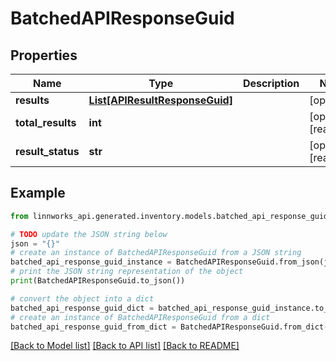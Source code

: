 # BatchedAPIResponseGuid


## Properties

Name | Type | Description | Notes
------------ | ------------- | ------------- | -------------
**results** | [**List[APIResultResponseGuid]**](APIResultResponseGuid.md) |  | [optional] 
**total_results** | **int** |  | [optional] [readonly] 
**result_status** | **str** |  | [optional] [readonly] 

## Example

```python
from linnworks_api.generated.inventory.models.batched_api_response_guid import BatchedAPIResponseGuid

# TODO update the JSON string below
json = "{}"
# create an instance of BatchedAPIResponseGuid from a JSON string
batched_api_response_guid_instance = BatchedAPIResponseGuid.from_json(json)
# print the JSON string representation of the object
print(BatchedAPIResponseGuid.to_json())

# convert the object into a dict
batched_api_response_guid_dict = batched_api_response_guid_instance.to_dict()
# create an instance of BatchedAPIResponseGuid from a dict
batched_api_response_guid_from_dict = BatchedAPIResponseGuid.from_dict(batched_api_response_guid_dict)
```
[[Back to Model list]](../README.md#documentation-for-models) [[Back to API list]](../README.md#documentation-for-api-endpoints) [[Back to README]](../README.md)


